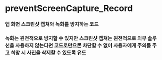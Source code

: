 # preventScreenCapture_Record
### 앱 화면 스크린샷 캡쳐와 녹화를 방지하는 코드
### 녹화는 원천적으로 방지할 수 있지만 스크린샷 캡쳐는 원천적으로 외부 솔루션을 사용하지 않는다면 코드로만으론 차단할 수 없어 사용자에게 주의를 주고 희망 시 사진을 삭제할 수 있도록 유도

